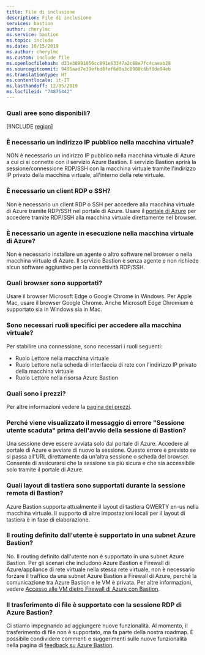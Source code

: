 ```yaml
---
title: File di inclusione
description: File di inclusione
services: bastion
author: cherylmc
ms.service: bastion
ms.topic: include
ms.date: 10/15/2019
ms.author: cherylmc
ms.custom: include file
ms.openlocfilehash: d31e30991056cc891e63347a2c88e7fc4caeab28
ms.sourcegitcommit: 9405aad7e39efbd8fef6d0a3c8988c6bf8de94eb
ms.translationtype: HT
ms.contentlocale: it-IT
ms.lasthandoff: 12/05/2019
ms.locfileid: "74875442"
---
```

### <a name="regions"></a>Quali aree sono disponibili?

[!INCLUDE [region](bastion-regions-include.md)]

### <a name="publicip"></a>È necessario un indirizzo IP pubblico nella macchina virtuale?

NON è necessario un indirizzo IP pubblico nella macchina virtuale di Azure a cui ci si connette con il servizio Azure Bastion. Il servizio Bastion aprirà la sessione/connessione RDP/SSH con la macchina virtuale tramite l'indirizzo IP privato della macchina virtuale, all'interno della rete virtuale.

### <a name="rdpssh"></a>È necessario un client RDP o SSH?

Non è necessario un client RDP o SSH per accedere alla macchina virtuale di Azure tramite RDP/SSH nel portale di Azure. Usare il [portale di Azure](https://portal.azure.com) per accedere tramite RDP/SSH alla macchina virtuale direttamente nel browser.

### <a name="agent"></a>È necessario un agente in esecuzione nella macchina virtuale di Azure?

Non è necessario installare un agente o altro software nel browser o nella macchina virtuale di Azure. Il servizio Bastion è senza agente e non richiede alcun software aggiuntivo per la connettività RDP/SSH.

### <a name="browsers"></a>Quali browser sono supportati?

Usare il browser Microsoft Edge o Google Chrome in Windows. Per Apple Mac, usare il browser Google Chrome. Anche Microsoft Edge Chromium è supportato sia in Windows sia in Mac.

### <a name="roles"></a>Sono necessari ruoli specifici per accedere alla macchina virtuale?

Per stabilire una connessione, sono necessari i ruoli seguenti:

* Ruolo Lettore nella macchina virtuale
* Ruolo Lettore nella scheda di interfaccia di rete con l'indirizzo IP privato della macchina virtuale
* Ruolo Lettore nella risorsa Azure Bastion

### <a name="pricingpage"></a>Quali sono i prezzi?

Per altre informazioni vedere la [pagina dei prezzi](https://aka.ms/BastionHostPricing).

### <a name="session"></a>Perché viene visualizzato il messaggio di errore "Sessione utente scaduta" prima dell'avvio della sessione di Bastion?

Una sessione deve essere avviata solo dal portale di Azure. Accedere al portale di Azure e avviare di nuovo la sessione. Questo errore è previsto se si passa all'URL direttamente da un'altra sessione o scheda del browser. Consente di assicurarsi che la sessione sia più sicura e che sia accessibile solo tramite il portale di Azure.

### <a name="keyboard"></a>Quali layout di tastiera sono supportati durante la sessione remota di Bastion?

Azure Bastion supporta attualmente il layout di tastiera QWERTY en-us nella macchina virtuale.  Il supporto di altre impostazioni locali per il layout di tastiera è in fase di elaborazione.

### <a name="udr"></a>Il routing definito dall'utente è supportato in una subnet Azure Bastion?

No. Il routing definito dall'utente non è supportato in una subnet Azure Bastion.
Per gli scenari che includono Azure Bastion e Firewall di Azure/appliance di rete virtuale nella stessa rete virtuale, non è necessario forzare il traffico da una subnet Azure Bastion a Firewall di Azure, perché la comunicazione tra Azure Bastion e le VM è privata. Per altre informazioni, vedere [Accesso alle VM dietro Firewall di Azure con Bastion](https://azure.microsoft.com/blog/accessing-virtual-machines-behind-azure-firewall-with-azure-bastion/).

### <a name="filetransfer"></a>Il trasferimento di file è supportato con la sessione RDP di Azure Bastion?

Ci stiamo impegnando ad aggiungere nuove funzionalità. Al momento, il trasferimento di file non è supportato, ma fa parte della nostra roadmap. È possibile condividere commenti e suggerimenti sulle nuove funzionalità nella pagina di [feedback su Azure Bastion](https://feedback.azure.com/forums/217313-networking?category_id=367303).
